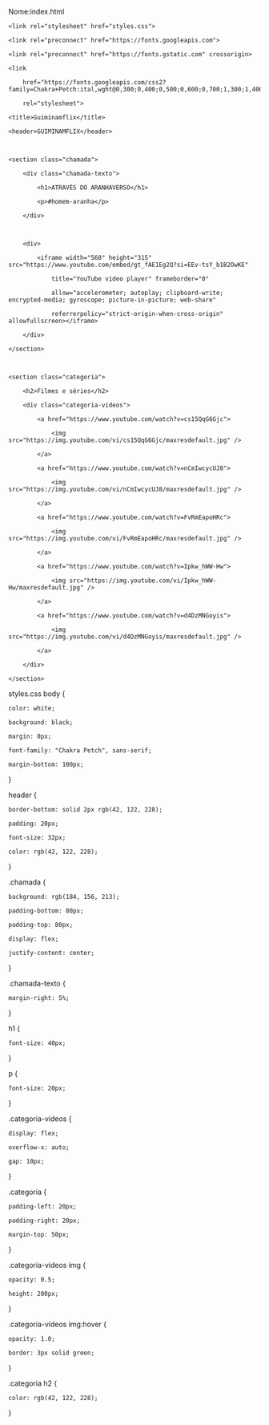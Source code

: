 Nome:index.html
<html lang="pt-BR">



<head>

    <link rel="stylesheet" href="styles.css">

    <link rel="preconnect" href="https://fonts.googleapis.com">

    <link rel="preconnect" href="https://fonts.gstatic.com" crossorigin>

    <link

        href="https://fonts.googleapis.com/css2?family=Chakra+Petch:ital,wght@0,300;0,400;0,500;0,600;0,700;1,300;1,400;1,500;1,600;1,700&display=swap"

        rel="stylesheet">

    <title>Guiminamflix</title>

</head>



<body>

    <header>GUIMINAMFLIX</header>



    <section class="chamada">

        <div class="chamada-texto">

            <h1>ATRAVÉS DO ARANHAVERSO</h1>

            <p>#homem-aranha</p>

        </div>



        <div>

            <iframe width="560" height="315" src="https://www.youtube.com/embed/gt_fAE1Eg2Q?si=EEv-tsY_b1B2OwKE"

                title="YouTube video player" frameborder="0"

                allow="accelerometer; autoplay; clipboard-write; encrypted-media; gyroscope; picture-in-picture; web-share"

                referrerpolicy="strict-origin-when-cross-origin" allowfullscreen></iframe>

        </div>

    </section>



    <section class="categoria">

        <h2>Filmes e séries</h2>

        <div class="categoria-videos">

            <a href="https://www.youtube.com/watch?v=cs15QqG6Gjc">

                <img src="https://img.youtube.com/vi/cs15QqG6Gjc/maxresdefault.jpg" />

            </a>

            <a href="https://www.youtube.com/watch?v=nCmIwcycUJ8">

                <img src="https://img.youtube.com/vi/nCmIwcycUJ8/maxresdefault.jpg" />

            </a>

            <a href="https://www.youtube.com/watch?v=FvRmEapoHRc">

                <img src="https://img.youtube.com/vi/FvRmEapoHRc/maxresdefault.jpg" />

            </a>

            <a href="https://www.youtube.com/watch?v=Ipkw_hWW-Hw">

                <img src="https://img.youtube.com/vi/Ipkw_hWW-Hw/maxresdefault.jpg" />

            </a>

            <a href="https://www.youtube.com/watch?v=d4DzMNGoyis">

                <img src="https://img.youtube.com/vi/d4DzMNGoyis/maxresdefault.jpg" />

            </a>

        </div>

    </section>



</body>



</html>
styles.css
body {

    color: white;

    background: black;

    margin: 0px;

    font-family: "Chakra Petch", sans-serif;

    margin-bottom: 100px;

}



header {

    border-bottom: solid 2px rgb(42, 122, 228);

    padding: 20px;

    font-size: 32px;

    color: rgb(42, 122, 228);

}



.chamada {

    background: rgb(184, 156, 213);

    padding-bottom: 80px;

    padding-top: 80px;

    display: flex;

    justify-content: center;

}



.chamada-texto {

    margin-right: 5%;

}



h1 {

    font-size: 40px;

}



p {

    font-size: 20px;

}



.categoria-videos {

    display: flex;

    overflow-x: auto;

    gap: 10px;

}



.categoria {

    padding-left: 20px;

    padding-right: 20px;

    margin-top: 50px;

}



.categoria-videos img {

    opacity: 0.5;

    height: 200px;

}



.categoria-videos img:hover {

    opacity: 1.0;

    border: 3px solid green;

}



.categoria h2 {

    color: rgb(42, 122, 228);

}
